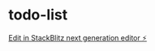 # todo-list

[Edit in StackBlitz next generation editor ⚡️](https://stackblitz.com/~/github.com/AbhiramKommanapeddi/todo-list)